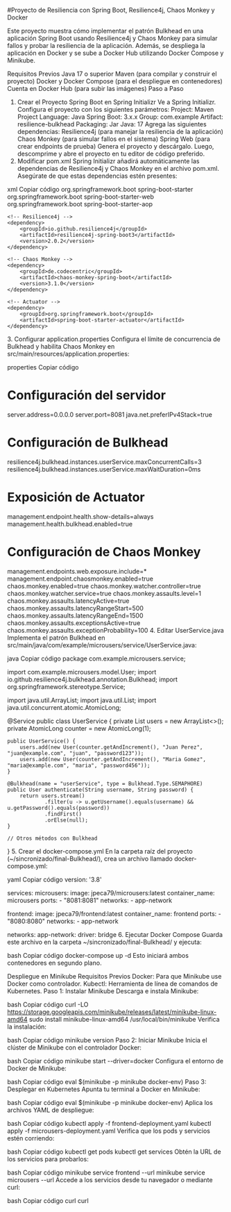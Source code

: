 #Proyecto de Resiliencia con Spring Boot, Resilience4j, Chaos Monkey y Docker

Este proyecto muestra cómo implementar el patrón Bulkhead en una aplicación Spring Boot usando Resilience4j y Chaos Monkey para simular fallos y probar la resiliencia de la aplicación. Además, se despliega la aplicación en Docker y se sube a Docker Hub utilizando Docker Compose y Minikube.

Requisitos Previos
Java 17 o superior
Maven (para compilar y construir el proyecto)
Docker y Docker Compose (para el despliegue en contenedores)
Cuenta en Docker Hub (para subir las imágenes)
Paso a Paso
1. Crear el Proyecto Spring Boot en Spring Initializr
Ve a Spring Initializr.
Configura el proyecto con los siguientes parámetros:
Project: Maven Project
Language: Java
Spring Boot: 3.x.x
Group: com.example
Artifact: resilience-bulkhead
Packaging: Jar
Java: 17
Agrega las siguientes dependencias:
Resilience4j (para manejar la resiliencia de la aplicación)
Chaos Monkey (para simular fallos en el sistema)
Spring Web (para crear endpoints de prueba)
Genera el proyecto y descárgalo. Luego, descomprime y abre el proyecto en tu editor de código preferido.
2. Modificar pom.xml
Spring Initializr añadirá automáticamente las dependencias de Resilience4j y Chaos Monkey en el archivo pom.xml. Asegúrate de que estas dependencias estén presentes:

xml
Copiar código
<dependencies>
    <!-- Spring Boot y configuración -->
    <dependency>
        <groupId>org.springframework.boot</groupId>
        <artifactId>spring-boot-starter</artifactId>
    </dependency>
    <dependency>
        <groupId>org.springframework.boot</groupId>
        <artifactId>spring-boot-starter-web</artifactId>
    </dependency>
    <dependency>
        <groupId>org.springframework.boot</groupId>
        <artifactId>spring-boot-starter-aop</artifactId>
    </dependency>
    
    <!-- Resilience4j -->
    <dependency>
        <groupId>io.github.resilience4j</groupId>
        <artifactId>resilience4j-spring-boot3</artifactId>
        <version>2.0.2</version>
    </dependency>

    <!-- Chaos Monkey -->
    <dependency>
        <groupId>de.codecentric</groupId>
        <artifactId>chaos-monkey-spring-boot</artifactId>
        <version>3.1.0</version>
    </dependency>

    <!-- Actuator -->
    <dependency>
        <groupId>org.springframework.boot</groupId>
        <artifactId>spring-boot-starter-actuator</artifactId>
    </dependency>
</dependencies>
3. Configurar application.properties
Configura el límite de concurrencia de Bulkhead y habilita Chaos Monkey en src/main/resources/application.properties:

properties
Copiar código
# Configuración del servidor
server.address=0.0.0.0
server.port=8081
java.net.preferIPv4Stack=true

# Configuración de Bulkhead
resilience4j.bulkhead.instances.userService.maxConcurrentCalls=3
resilience4j.bulkhead.instances.userService.maxWaitDuration=0ms

# Exposición de Actuator
management.endpoint.health.show-details=always
management.health.bulkhead.enabled=true

# Configuración de Chaos Monkey
management.endpoints.web.exposure.include=*
management.endpoint.chaosmonkey.enabled=true
chaos.monkey.enabled=true
chaos.monkey.watcher.controller=true
chaos.monkey.watcher.service=true
chaos.monkey.assaults.level=1
chaos.monkey.assaults.latencyActive=true
chaos.monkey.assaults.latencyRangeStart=500
chaos.monkey.assaults.latencyRangeEnd=1500
chaos.monkey.assaults.exceptionsActive=true
chaos.monkey.assaults.exceptionProbability=100
4. Editar UserService.java
Implementa el patrón Bulkhead en src/main/java/com/example/microusers/service/UserService.java:

java
Copiar código
package com.example.microusers.service;

import com.example.microusers.model.User;
import io.github.resilience4j.bulkhead.annotation.Bulkhead;
import org.springframework.stereotype.Service;

import java.util.ArrayList;
import java.util.List;
import java.util.concurrent.atomic.AtomicLong;

@Service
public class UserService {
    private List<User> users = new ArrayList<>();
    private AtomicLong counter = new AtomicLong(1);

    public UserService() {
        users.add(new User(counter.getAndIncrement(), "Juan Perez", "juan@example.com", "juan", "password123"));
        users.add(new User(counter.getAndIncrement(), "Maria Gomez", "maria@example.com", "maria", "password456"));
    }

    @Bulkhead(name = "userService", type = Bulkhead.Type.SEMAPHORE)
    public User authenticate(String username, String password) {
        return users.stream()
                .filter(u -> u.getUsername().equals(username) && u.getPassword().equals(password))
                .findFirst()
                .orElse(null);
    }
    
    // Otros métodos con Bulkhead
}
5. Crear el docker-compose.yml
En la carpeta raíz del proyecto (~/sincronizado/final-Bulkhead/), crea un archivo llamado docker-compose.yml:

yaml
Copiar código
version: '3.8'

services:
  microusers:
    image: jpeca79/microusers:latest
    container_name: microusers
    ports:
      - "8081:8081"
    networks:
      - app-network

  frontend:
    image: jpeca79/frontend:latest
    container_name: frontend
    ports:
      - "8080:8080"
    networks:
      - app-network

networks:
  app-network:
    driver: bridge
6. Ejecutar Docker Compose
Guarda este archivo en la carpeta ~/sincronizado/final-Bulkhead/ y ejecuta:

bash
Copiar código
docker-compose up -d
Esto iniciará ambos contenedores en segundo plano.

Despliegue en Minikube
Requisitos Previos
Docker: Para que Minikube use Docker como controlador.
Kubectl: Herramienta de línea de comandos de Kubernetes.
Paso 1: Instalar Minikube
Descarga e instala Minikube:

bash
Copiar código
curl -LO https://storage.googleapis.com/minikube/releases/latest/minikube-linux-amd64
sudo install minikube-linux-amd64 /usr/local/bin/minikube
Verifica la instalación:

bash
Copiar código
minikube version
Paso 2: Iniciar Minikube
Inicia el clúster de Minikube con el controlador Docker:

bash
Copiar código
minikube start --driver=docker
Configura el entorno de Docker de Minikube:

bash
Copiar código
eval $(minikube -p minikube docker-env)
Paso 3: Desplegar en Kubernetes
Apunta tu terminal a Docker en Minikube:

bash
Copiar código
eval $(minikube -p minikube docker-env)
Aplica los archivos YAML de despliegue:

bash
Copiar código
kubectl apply -f frontend-deployment.yaml
kubectl apply -f microusers-deployment.yaml
Verifica que los pods y servicios estén corriendo:

bash
Copiar código
kubectl get pods
kubectl get services
Obtén la URL de los servicios para probarlos:

bash
Copiar código
minikube service frontend --url
minikube service microusers --url
Accede a los servicios desde tu navegador o mediante curl:

bash
Copiar código
curl <URL-del-frontend>
curl <URL-del-microusers>

